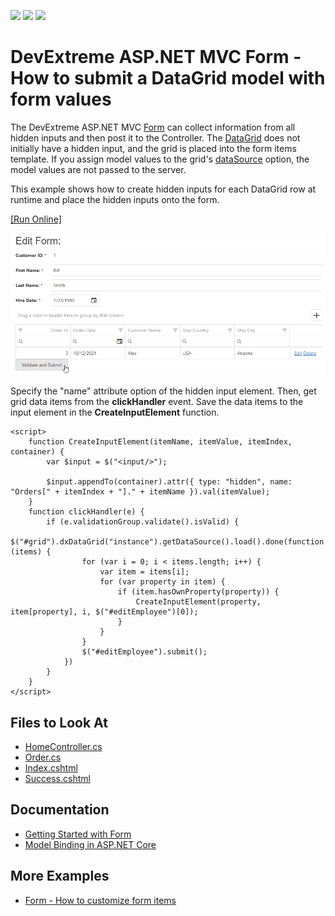 <!-- default badges list -->
![](https://img.shields.io/endpoint?url=https://codecentral.devexpress.com/api/v1/VersionRange/128583361/17.2.4%2B)
[![](https://img.shields.io/badge/Open_in_DevExpress_Support_Center-FF7200?style=flat-square&logo=DevExpress&logoColor=white)](https://supportcenter.devexpress.com/ticket/details/T590924)
[![](https://img.shields.io/badge/📖_How_to_use_DevExpress_Examples-e9f6fc?style=flat-square)](https://docs.devexpress.com/GeneralInformation/403183)
<!-- default badges end -->

# DevExtreme ASP.NET MVC Form - How to submit a DataGrid model with form values

The DevExtreme ASP.NET MVC [Form](https://docs.devexpress.com/AspNetCore/DevExtreme.AspNet.Mvc.Builders.FormBuilder-1) can collect information from all hidden inputs and then post it to the Controller. The [DataGrid](https://docs.devexpress.com/AspNetCore/DevExtreme.AspNet.Mvc.Builders.DataGridBuilder-1) does not initially have a hidden input, and the grid is placed into the form items template. If you assign model values to the grid's [dataSource](https://docs.devexpress.com/AspNetCore/DevExtreme.AspNet.Mvc.Builders.DataGridBuilder-1.DataSource(DevExtreme.AspNet.Mvc.JS)) option, the model values are not passed to the server. 

This example shows how to create hidden inputs for each DataGrid row at runtime and place the hidden inputs onto the form. 

[[Run Online]](https://codecentral.devexpress.com/t590924/)

![grid-model](submit-grid-model-with-form.png)

Specify the "name" attribute option of the hidden input element. Then, get grid data items from the **clickHandler** event. Save the data items to the input element in the **CreateInputElement** function. 

```cshtml
<script>
    function CreateInputElement(itemName, itemValue, itemIndex, container) {
        var $input = $("<input/>");

        $input.appendTo(container).attr({ type: "hidden", name: "Orders[" + itemIndex + "]." + itemName }).val(itemValue);
    }
    function clickHandler(e) {
        if (e.validationGroup.validate().isValid) {
            $("#grid").dxDataGrid("instance").getDataSource().load().done(function (items) {
                for (var i = 0; i < items.length; i++) {
                    var item = items[i];
                    for (var property in item) {
                        if (item.hasOwnProperty(property)) {
                            CreateInputElement(property, item[property], i, $("#editEmployee")[0]);
                        }
                    }
                }
                $("#editEmployee").submit();
            })
        }
    }
</script>
```

## Files to Look At

- [HomeController.cs](./MVC/dxSampleT590924/Controllers/HomeController.cs)
- [Order.cs](./MVC/dxSampleT590924/Models/Order.cs) 
- [Index.cshtml](./MVC/dxSampleT590924/Views/Home/Index.cshtml)
- [Success.cshtml](./MVC/dxSampleT590924/Views/Home/Success.cshtml)

## Documentation

- [Getting Started with Form](https://js.devexpress.com/Documentation/Guide/UI_Components/Form/Getting_Started_with_Form/)
- [Model Binding in ASP.NET Core](https://docs.microsoft.com/en-us/aspnet/core/mvc/models/model-binding?view=aspnetcore-6.0)


## More Examples

- [Form - How to customize form items](https://github.com/DevExpress-Examples/Form-Custom-items)
